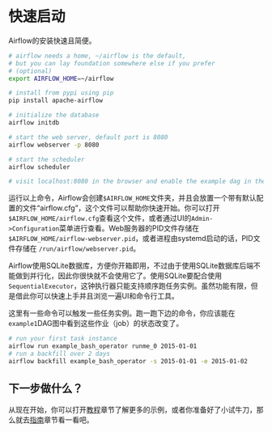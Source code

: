 # 快速启动

Airflow的安装快速且简便。

```bash
# airflow needs a home, ~/airflow is the default,
# but you can lay foundation somewhere else if you prefer
# (optional)
export AIRFLOW_HOME=~/airflow

# install from pypi using pip
pip install apache-airflow

# initialize the database
airflow initdb

# start the web server, default port is 8080
airflow webserver -p 8080

# start the scheduler
airflow scheduler

# visit localhost:8080 in the browser and enable the example dag in the home page
```

运行以上命令，Airflow会创建`$AIRFLOW_HOME`文件夹，并且会放置一个带有默认配置的文件“airflow.cfg”，这个文件可以帮助你快速开始。你可以打开`$AIRFLOW_HOME/airflow.cfg`查看这个文件，或者通过UI的`Admin->Configuration`菜单进行查看。Web服务器的PID文件存储在 `$AIRFLOW_HOME/airflow-webserver.pid`，或者进程由systemd启动的话，PID文件存储在 `/run/airflow/webserver.pid`。

Airflow使用SQLite数据库，方便你开箱即用，不过由于使用SQLite数据库后端不能做到并行化，因此你很快就不会使用它了。使用SQLite要配合使用`SequentialExecutor`，这钟执行器只能支持顺序跑任务实例。虽然功能有限，但是借此你可以快速上手并且浏览一遍UI和命令行工具。

这里有一些命令可以触发一些任务实例。跑一跑下边的命令，你应该能在`example1`DAG图中看到这些作业（job）的状态改变了。

```bash
# run your first task instance
airflow run example_bash_operator runme_0 2015-01-01
# run a backfill over 2 days
airflow backfill example_bash_operator -s 2015-01-01 -e 2015-01-02
```

## 下一步做什么？

从现在开始，你可以打开[教程](tutorial.md)章节了解更多的示例，或者你准备好了小试牛刀，那么就去[指南](how-to-guides.md)章节看一看吧。

